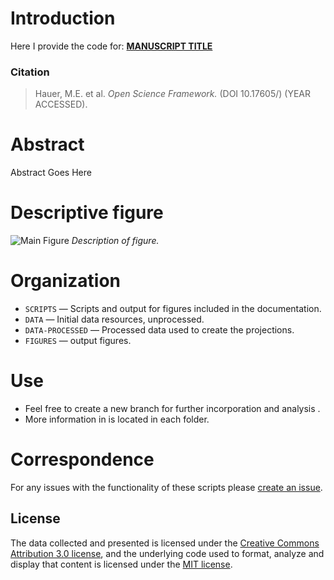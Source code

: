 # Introduction
Here I provide the code for:  [**MANUSCRIPT TITLE**](https://github.com/mathewhauer/REPO/blob/master/maintext.pdf)

### Citation


> Hauer, M.E. et al. *Open Science Framework.* (DOI 10.17605/) (YEAR ACCESSED).



# Abstract

Abstract Goes Here

# Descriptive figure
![Main Figure](FIGURES/figure.png "Main Figure")
*Description of figure.*



# Organization
- `SCRIPTS`  — Scripts and output for figures included in the documentation.
- `DATA`  — Initial data resources, unprocessed.
- `DATA-PROCESSED` — Processed data used to create the projections.
- `FIGURES` — output figures.

# Use
- Feel free to create a new branch for further incorporation and analysis . 
- More information in is located in each folder.

# Correspondence
For any issues with the functionality of these scripts please [create an issue](https://github.com/mathewhauer/REPO/issues).

## License
The data collected and presented is licensed under the [Creative Commons Attribution 3.0 license](http://creativecommons.org/licenses/by/3.0/us/deed.en_US), and the underlying code used to format, analyze and display that content is licensed under the [MIT license](http://opensource.org/licenses/mit-license.php).

